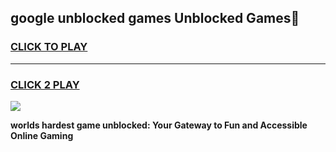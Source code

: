 
## google unblocked games Unblocked Games👋
<h3>
<a href="https://premium.freeplayer.one?title=google_unblocked_games&ref=16F">CLICK TO PLAY</a></h3>
<hr>

<h3>
<a href="https://premium.freeplayer.one?title=google_unblocked_games&ref=16F">CLICK 2 PLAY</a>
  
</h3>

<a href="https://premium.freeplayer.one?title=google_unblocked_games&ref=16F/"><img src="https://clearcache.store/games.png"></a>


**worlds hardest game unblocked: Your Gateway to Fun and Accessible Online Gaming**
